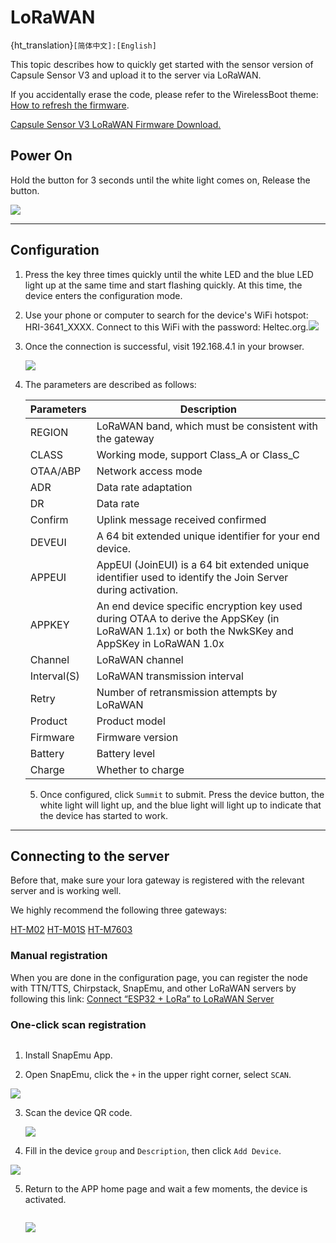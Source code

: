 # LoRaWAN

{ht_translation}`[简体中文]:[English]`

This topic describes how to quickly get started with the sensor version of Capsule Sensor V3 and upload it to the server via LoRaWAN.

If you accidentally erase the code, please refer to the WirelessBoot theme: [How to refresh the firmware](https://docs.heltec.org/en/node/esp32/capsule_sensor_v3/wireless_boot.html).

[Capsule Sensor V3 LoRaWAN Firmware Download.](https://resource.heltec.cn/download/Heltec%20Capsule%20Sensor%20V3/lorawan.bin)

## Power On

Hold the button for 3 seconds until the white light comes on, Release the button.

![](img/01.png)

------

## Configuration
1. Press the key three times quickly until the white LED and the blue LED light up at the same time and start flashing quickly. At this time, the device enters the configuration mode.

2. Use your phone or computer to search for the device's WiFi hotspot: HRI-3641_XXXX. Connect to this WiFi with the password: Heltec.org.![](img/lorawan/01.jpg)

3. Once the connection is successful, visit 192.168.4.1 in your browser.

   ![](img/lorawan/02.jpg)

4. The parameters are described as follows:

   | Parameters  | Description                                                  |
   | ----------- | ------------------------------------------------------------ |
   | REGION      | LoRaWAN band, which must be consistent with the gateway      |
   | CLASS       | Working mode, support Class_A or Class_C                     |
   | OTAA/ABP    | Network access mode                                          |
   | ADR         | Data rate adaptation                                         |
   | DR          | Data rate                                                    |
   | Confirm     | Uplink message received confirmed                            |
   | DEVEUI      | A 64 bit extended unique identifier for your end device.     |
   | APPEUI      | AppEUl (JoinEUI) is a 64 bit extended unique identifier used to identify the Join Server during activation. |
   | APPKEY      | An end device specific encryption key used during OTAA to derive the AppSKey (in LoRaWAN 1.1x) or both the NwkSKey and AppSKey in LoRaWAN 1.0x |
   | Channel     | LoRaWAN channel                                              |
   | Interval(S) | LoRaWAN transmission interval                                |
   | Retry       | Number of retransmission attempts by LoRaWAN                 |
   | Product     | Product model                                                |
   | Firmware    | Firmware version                                             |
   | Battery     | Battery level                                                |
   | Charge      | Whether to charge                                            |

   5. Once configured, click `Summit` to submit. Press the device button, the white light will light up, and the blue light will light up to indicate that the device has started to work.

------

## Connecting to the server

Before that, make sure your lora gateway is registered with the relevant server and is working well.

We highly recommend the following three gateways:

[HT-M02](https://heltec.org/project/ht-m02-v2/)  [HT-M01S](https://heltec.org/project/ht-m01s-v2/)  [HT-M7603](https://heltec.org/project/ht-m7603/)

### Manual registration

When you are done in the configuration page, you can register the node with TTN/TTS, Chirpstack, SnapEmu, and other LoRaWAN servers by following this link: [Connect “ESP32 + LoRa” to LoRaWAN Server ](https://docs.heltec.org/en/node/esp32/lorawan/connect_to_gateway.html)

### One-click scan registration
```{Note} Only devices with the LoRaWAN program already installed at the factory can use the one-click code scanning registration function. If you refresh your firmware, or modify device parameters, please use manual registration.
```

1. Install SnapEmu App. 

2. Open SnapEmu, click the `+` in the upper right corner, select `SCAN`.

 ![](img/lorawan/02.png)

3. Scan the device QR code. 

   ![](img/lorawan/05.jpg)

4. Fill in the device `group` and `Description`, then click `Add Device`.

![](img/lorawan/03.jpg)

5. Return to the APP home page and wait a few moments, the device is activated.

   ```{Tips} Refresh the page method: Press and hold the area in the diagram to drop down.
   ```

   ![](img/lorawan/06.png)

```{Tips} Once the device has collected six data points, it can plot them by selecting hours, days, or weeks as units.
```







